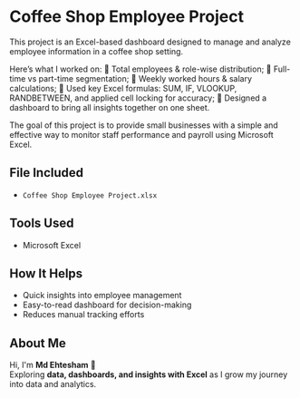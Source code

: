 # Coffee Shop Employee Project 

This project is an Excel-based dashboard designed to manage and analyze employee information in a coffee shop setting.  

Here’s what I worked on:
 🔹 Total employees & role-wise distribution;
 🔹 Full-time vs part-time segmentation;
 🔹 Weekly worked hours & salary calculations;
 🔹 Used key Excel formulas: SUM, IF, VLOOKUP, RANDBETWEEN, and applied cell locking for accuracy;
 🔹 Designed a dashboard to bring all insights together on one sheet.

The goal of this project is to provide small businesses with a simple and effective way to monitor staff performance and payroll using Microsoft Excel.  

## File Included  
- `Coffee Shop Employee Project.xlsx`  

## Tools Used  
- Microsoft Excel  

## How It Helps  
- Quick insights into employee management  
- Easy-to-read dashboard for decision-making  
- Reduces manual tracking efforts  

## About Me  
Hi, I'm **Md Ehtesham** 👋  
Exploring **data, dashboards, and insights with Excel** as I grow my journey into data and analytics.  


